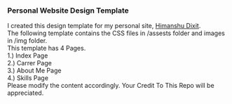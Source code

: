 
<h3>Personal Website Design Template</h3>
I created this design template for my personal site, <a href="https://himanshudixit.me">Himanshu Dixit</a>.<br>
The following template contains the CSS files in /assests folder and images in /img folder.<br>
This template has 4 Pages.<br>
1.) Index Page<br>
2.) Carrer Page<br>
3.) About Me Page<br>
4.) Skills Page<br>
Please modify the content accordingly. Your Credit To This Repo will be appreciated.
